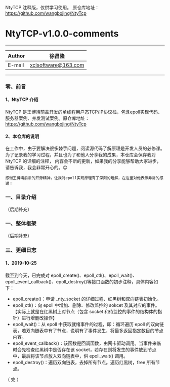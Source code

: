 NtyTCP 注释版，仅供学习使用。
原仓库地址：https://github.com/wangbojing/NtyTcp

NtyTCP-v1.0.0-comments
===========================
****
	
|Author|徐昌隆|
|---|---
|E-mail|xclsoftware@163.com

****
### 零、前言
#### 1、NtyTCP 介绍
NtyTCP 是王博靖前辈开发的单线程用户态TCP/IP协议栈，包含epoll实现代码、服务器案例、并发测试案例。原仓库地址：https://github.com/wangbojing/NtyTcp
#### 2、本仓库的说明
在工作中，由于要解决很多棘手问题，阅读源代码了解原理是开发人员的必修课。为了记录我的学习过程，并且也为了和他人分享我的成果，本仓库会保存我对 NtyTCP 的详细的注释，
内容会不断的更新，如果我的分享能够帮助大家进步，请告诉我，我会非常开心的。😊

    感谢王博靖前辈的开源精神，让我对epoll实现原理有了深刻的理解，在这里对他表示非常的感谢！
### 一、目录介绍
（后期补充）
### 一、整体框架
（后期补充）
### 三、更细日志
#### 1、2019-10-25
截至到今天，已完成对 epoll_create()、epoll_ctl()、epoll_wait()、epoll_event_callback()、epoll_destroy()等接口函数的初步注释，具体内容如下：
   * epoll_create()：申请 _nty_socket 的详细过程、红黑树和双向链表初始化。
   * epoll_ctl()：向 epoll 中增加、删除、修改监控的 sokcet 及其对应的事件。【实际上就是在红黑树上对节点（包含 socket 和待监控的事件的结构体的指针）进行增删改操作】
   * epoll_wait()：从 epoll 中获取就绪事件的过程，即：循环遍历 epoll 的双向链表，若双向链表中有了节点，说明有了事件发生，将最多返回指定数目的节点内容。
   * epoll_event_callback()：该函数是回调函数，由网卡驱动调用。当事件来临时会先检查红黑树中是否存在该 socket，若存在则将发生的事件放到节点中，最后将该节点放入双向链表中，供 epoll_wait() 调用。
   * epoll_destroy()：遍历双向链表，去掉所有节点。遍历红黑树，free 所有节点。

（ 完 ）